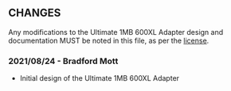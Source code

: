 
## CHANGES

Any modifications to the Ultimate 1MB 600XL Adapter design and documentation MUST be noted in this file, as per the [license](LICENSE.pdf).

### 2021/08/24 - Bradford Mott
* Initial design of the Ultimate 1MB 600XL Adapter


